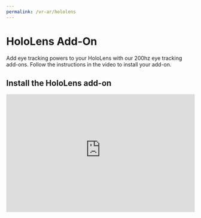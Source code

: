 ```yaml
---
permalink: /vr-ar/hololens
---
```



# HoloLens Add-On
Add eye tracking powers to your HoloLens with our 200hz eye tracking add-ons. Follow the instructions in the video to install your add-on.

<v-img :src="require('../media/vr-ar/imgs/hololens_w120_e200b.png')"></v-img>

## Install the HoloLens add-on

<div style="display:flex;justify-content:center;">
  <iframe width="560" height="315" src="https://www.youtube-nocookie.com/embed/nvNjlKp9-co" frameborder="0" allow="accelerometer; autoplay; encrypted-media; gyroscope; picture-in-picture" allowfullscreen></iframe>
</div>